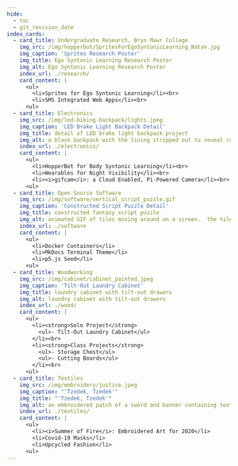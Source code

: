 ```yaml
---
hide:
  - toc
  - git_revision_date
index_cards:
  - card_title: Undergraduate Research, Bryn Mawr College
    img_src: /img/hopperbot/SpritesForEgoSyntonicLearning_Natan.jpg
    img_caption: 'Sprites Research Poster'
    img_title: Ego Syntonic Learning Research Poster
    img_alt: Ego Syntonic Learning Research Poster
    index_url: ./research/
    card_content: |
      <ul>
        <li>Sprites for Ego Syntonic Learning</li><br>
        <li>SMS Integrated Web Apps</li><br>
      <ul>
  - card_title: Electronics
    img_src: /img/led-biking-backpack/lights.jpeg
    img_caption: 'LED Brake Light Backpack Detail'
    img_title: detail of LED brake light backpack project
    img_alt: a black backpack with the lining stripped out to reveal rainbow LEDs sewn in
    index_url: ./electronics/
    card_content: |
      <ul>
        <li>HopperBot for Body Syntonic Learning</li><br>
        <li>Wearables for Night Visibility</li><br>
        <li><i>gifcam</i>: a Cloud Enabled, Pi-Powered Camera</li><br>
      <ul>
  - card_title: Open Source Software
    img_src: /img/software/vertical_script_puzzle.gif
    img_caption: 'Constructed Script Puzzle Detail'
    img_title: constructed fantasy script puzzle
    img_alt: animated GIF of tiles moving around on a screen.  the tiles are covered in a constructed fantasy script.
    index_url: ./software
    card_content: |
      <ul>
        <li>Docker Containers</li>
        <li>MkDocs Terminal Theme</li>
        <li>p5.js Seed</li>
      <ul>
  - card_title: Woodworking
    img_src: /img/cabinet/cabinet_painted.jpeg
    img_caption: 'Tilt-Out Laundry Cabinet'
    img_title: laundry cabinet with tilt-out drawers
    img_alt: laundry cabinet with tilt-out drawers
    index_url: ./wood/
    card_content: |
      <ul>
        <li><strong>Solo Project</strong>
          <ul>- Tilt-Out Laundry Cabinet</ul>
        </li><br>
        <li><strong>Class Projects</strong>
          <ul>- Storage Chest</ul>
          <ul>- Cutting Boards</ul>
        </li><br>
      <ul>
  - card_title: Textiles
    img_src: /img/embroidery/justice.jpeg
    img_caption: "'Tzedek, Tzedek'"
    img_title: "'Tzedek, Tzedek'"
    img_alt: an embroidered patch of a sword and banner containing text in Hebrew
    index_url: ./textiles/
    card_content: |
      <ul>
        <li><i>Summer of Fire</i>: Embroidered Art for 2020</li>
        <li>Covid-19 Masks</li>
        <li>Upcycled Fashion</li>
      <ul>
---
```

